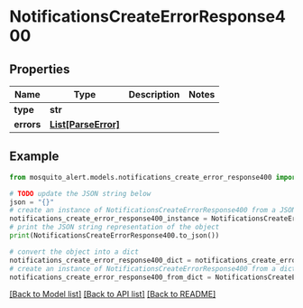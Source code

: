 # NotificationsCreateErrorResponse400


## Properties

Name | Type | Description | Notes
------------ | ------------- | ------------- | -------------
**type** | **str** |  | 
**errors** | [**List[ParseError]**](ParseError.md) |  | 

## Example

```python
from mosquito_alert.models.notifications_create_error_response400 import NotificationsCreateErrorResponse400

# TODO update the JSON string below
json = "{}"
# create an instance of NotificationsCreateErrorResponse400 from a JSON string
notifications_create_error_response400_instance = NotificationsCreateErrorResponse400.from_json(json)
# print the JSON string representation of the object
print(NotificationsCreateErrorResponse400.to_json())

# convert the object into a dict
notifications_create_error_response400_dict = notifications_create_error_response400_instance.to_dict()
# create an instance of NotificationsCreateErrorResponse400 from a dict
notifications_create_error_response400_from_dict = NotificationsCreateErrorResponse400.from_dict(notifications_create_error_response400_dict)
```
[[Back to Model list]](../README.md#documentation-for-models) [[Back to API list]](../README.md#documentation-for-api-endpoints) [[Back to README]](../README.md)


